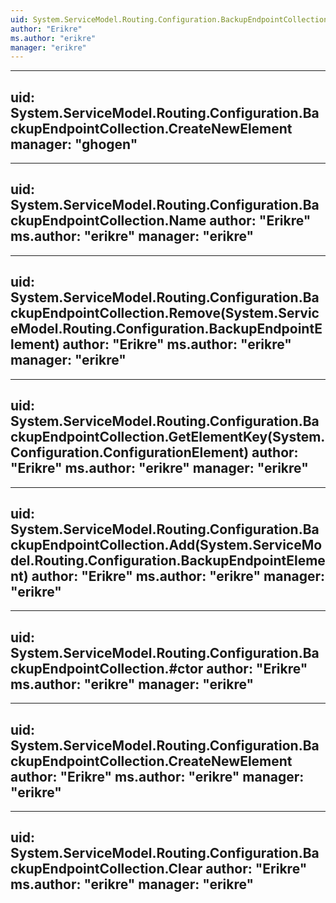 ```yaml
---
uid: System.ServiceModel.Routing.Configuration.BackupEndpointCollection
author: "Erikre"
ms.author: "erikre"
manager: "erikre"
---
```


---
uid: System.ServiceModel.Routing.Configuration.BackupEndpointCollection.CreateNewElement
manager: "ghogen"
---

---
uid: System.ServiceModel.Routing.Configuration.BackupEndpointCollection.Name
author: "Erikre"
ms.author: "erikre"
manager: "erikre"
---

---
uid: System.ServiceModel.Routing.Configuration.BackupEndpointCollection.Remove(System.ServiceModel.Routing.Configuration.BackupEndpointElement)
author: "Erikre"
ms.author: "erikre"
manager: "erikre"
---

---
uid: System.ServiceModel.Routing.Configuration.BackupEndpointCollection.GetElementKey(System.Configuration.ConfigurationElement)
author: "Erikre"
ms.author: "erikre"
manager: "erikre"
---

---
uid: System.ServiceModel.Routing.Configuration.BackupEndpointCollection.Add(System.ServiceModel.Routing.Configuration.BackupEndpointElement)
author: "Erikre"
ms.author: "erikre"
manager: "erikre"
---

---
uid: System.ServiceModel.Routing.Configuration.BackupEndpointCollection.#ctor
author: "Erikre"
ms.author: "erikre"
manager: "erikre"
---

---
uid: System.ServiceModel.Routing.Configuration.BackupEndpointCollection.CreateNewElement
author: "Erikre"
ms.author: "erikre"
manager: "erikre"
---

---
uid: System.ServiceModel.Routing.Configuration.BackupEndpointCollection.Clear
author: "Erikre"
ms.author: "erikre"
manager: "erikre"
---
